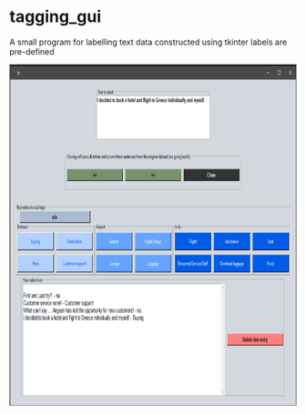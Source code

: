 # tagging_gui
A small program for labelling text data constructed using tkinter
labels are pre-defined


<p align="center">
<img src="https://raw.githubusercontent.com/PeterCaine/tagging_gui/master/img/screenshot.PNG" width="600" height="600">
</p>

